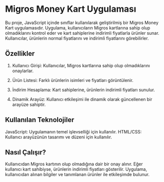 # Migros Money Kart Uygulaması
Bu proje, JavaScript içinde sınıflar kullanılarak geliştirilmiş bir Migros Money Kart uygulamasıdır. Uygulama, kullanıcıların Migros kartlarına sahip olup olmadıklarını kontrol eder ve kart sahiplerine indirimli fiyatlarla ürünler sunar. Kullanıcılar, ürünlerin normal fiyatlarını ve indirimli fiyatlarını görebilirler.

## Özellikler
1. Kullanıcı Girişi: Kullanıcılar, Migros kartlarına sahip olup olmadıklarını onaylarlar.

2. Ürün Listesi: Farklı ürünlerin isimleri ve fiyatları görüntülenir.

3. İndirim Hesaplama: Kart sahiplerine, ürünlerin indirimli fiyatları sunulur.

4. Dinamik Arayüz: Kullanıcı etkileşimi ile dinamik olarak güncellenen bir arayüze sahiptir.

## Kullanılan Teknolojiler
JavaScript: Uygulamanın temel işlevselliği için kullanılır.
HTML/CSS: Kullanıcı arayüzünün tasarımı ve düzeni için kullanılır.

## Nasıl Çalışır?
Kullanıcıdan Migros kartının olup olmadığına dair bir onay alınır.
Eğer kullanıcı kart sahibiyse, ürünlerin indirimli fiyatları gösterilir.
Uygulama, kullanıcıdan alınan bilgiler ve tanımlanan ürünler ile etkileşimde bulunur.

